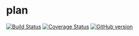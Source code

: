 # plan
[![Build Status](https://travis-ci.org/mettiu/plan.svg)](https://travis-ci.org/mettiu/plan)
[![Coverage Status](https://coveralls.io/repos/mettiu/plan/badge.svg?branch=master&service=github)](https://coveralls.io/github/mettiu/plan?branch=start-dev)
[![GitHub version](https://badge.fury.io/gh/mettiu%2Fplan.svg)](https://badge.fury.io/gh/mettiu%2Fplan)
